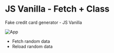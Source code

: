 # JS Vanilla - Fetch + Class
Fake credit card generator - JS Vanilla

![App](https://github.com/alysonvilela/fake-creditcard-table/assets/22202745/cdf02a8e-9023-4adc-90b6-a656028a6b2a)

- Fetch random data
- Reload random data
